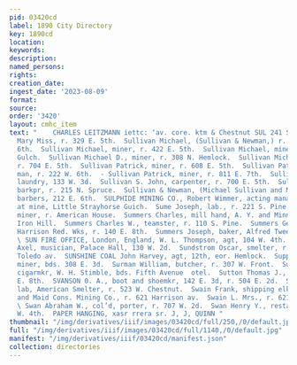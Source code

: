 ```yaml
---
pid: 03420cd
label: 1890 City Directory
key: 1890cd
location: 
keywords: 
description: 
named_persons: 
rights: 
creation_date: 
ingest_date: '2023-08-09'
format: 
source: 
order: '3420'
layout: cmhc_item
text: "    CHARLES LEITZMANN iettc: ‘av. core. ktm & Chestnut SUL 241 SWA  Sullivan
  Mary Miss, r. 329 E. 5th.  Sullivan Michael, (Sullivan & Newman,) r. rear 212 E.
  6th.  Sullivan Michael, miner, r. 422 E. 5th.  Sullivan Michael, miner, r. Big Evans
  Gulch.  Sullivan Michael D., miner, r. 308 N. Hemlock.  Sullivan Michael E., miner,
  r. 704 E. 5th.  Sullivan Patrick, miner, r. 608 E. 5th.  Sullivan Patrick, railroad
  man, r. 222 W. 6th.  - Sullivan Patrick, miner, r. 811 E. 7th.  Sullivan Ralph W.,
  laundry, 133 W. 3d.  Sullivan S. John, carpenter, r. 700 E. 5th.  Sullivan William,
  barkpr, r. 215 N. Spruce.  Sullivan & Newman, (Michael Sullivan and M. H. Newman,)
  barbers, 212 E. 6th.  SULPHIDE MINING CO., Robert Wimmer, acting manager, office
  at mine, Little Strayhorse Guich.  Sume Joseph, lab., r. 221 S. Pine.  Summers harles,
  miner, r. American House.  Summers Charles, mill hand, A. Y. and Minnie Mines, r.
  Iron Hill.  Summers Charles W., teamster, r. 110 S. Pine.  Summers George, bkkpr,
  Harrison Red. Wks, r. 140 E. 8th.  Summers Joseph, baker, Alfred Tweed, 138 W. 2d.
  \ SUN FIRE OFFICE, London, England, W. L. Thompson, agt, 104 W. 4th.  Sundstedt
  Axel, musician, Palace Hall, 130 W. 2d.  Sundstrom Oscar, smelter, r. rear 150 S.
  Toledo av.  SUNSHINE COAL John Harvey, agt, 12th, eor. Hemlock.  Supprizer Jerry,
  miner, bds. 308 E. 3d.  Surman William, butcher, r. 307 W. Front.  Sutelift Dean,
  cigarmkr, W. H. Stimble, bds. Fifth Avenue  otel.  Sutton Thomas J., miner, r. 503
  E. 8th.  SVANSON 0. A., boot and shoemkr, 142 E. 3d, r. 504 E. 2d.  Swab Steve.,
  lab, American Smelter, r. 523 W. Chestnut.  Swain Frank, shipping elk, Henriett
  and Maid Cons. Mining Co., r. 621 Harrison av.  Swain L. Mrs., r. 621 Harrison av.
  \ Swan Abraham W., col’d, porter, r. 707 W. 2d.  Swan Henry Y., restaurant, 111
  W. 4th.  PAPER HANGING, xasr rrera sr. J, J, QUINN "
thumbnail: "/img/derivatives/iiif/images/03420cd/full/250,/0/default.jpg"
full: "/img/derivatives/iiif/images/03420cd/full/1140,/0/default.jpg"
manifest: "/img/derivatives/iiif/03420cd/manifest.json"
collection: directories
---
```


